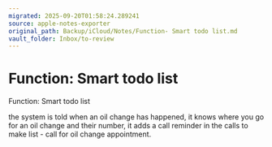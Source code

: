 ```yaml
---
migrated: 2025-09-20T01:58:24.289241
source: apple-notes-exporter
original_path: Backup/iCloud/Notes/Function- Smart todo list.md
vault_folder: Inbox/to-review
---
```

# Function: Smart todo list

Function: Smart todo list

the system is told when an oil change has happened, it knows where you go for an oil change and their number, it adds a call reminder in the calls to make list - call for oil change appointment.

